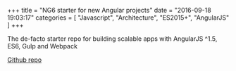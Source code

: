 +++
title = "NG6 starter for new Angular projects"
date = "2016-09-18 19:03:17"
categories = [
    "Javascript",
    "Architecture",
    "ES2015+",
    "AngularJS"
]
+++

The de-facto starter repo for building scalable apps with AngularJS ^1.5, ES6, Gulp and Webpack

<!--more-->

[Github repo](https://github.com/gebidesign/NG6-starter-sass#ng6)